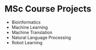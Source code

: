# MSc Course Projects
 - Bioinformatics
 - Machine Learning
 - Machine Translation
 - Natural Language Processing
 - Robot Learning
